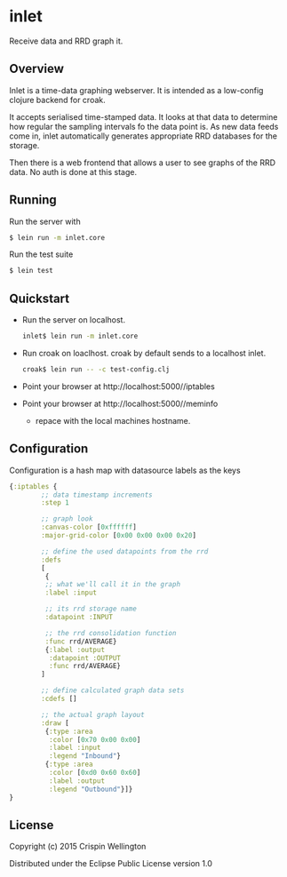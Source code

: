 # inlet
Receive data and RRD graph it.

## Overview

Inlet is a time-data graphing webserver. It is intended as a low-config clojure backend for croak.

It accepts serialised time-stamped data. It looks at that data to determine how regular the sampling intervals fo the data point is. As new data feeds come in, inlet automatically generates appropriate RRD databases for the storage.

Then there is a web frontend that allows a user to see graphs of the RRD data. No auth is done at this stage.

## Running

Run the server with

```sh
$ lein run -m inlet.core
```

Run the test suite

```sh
$ lein test
```

## Quickstart

 - Run the server on localhost.
   ```sh
   inlet$ lein run -m inlet.core
   ```
 - Run croak on loaclhost. croak by default sends to a localhost inlet.
   ```sh
   croak$ lein run -- -c test-config.clj
   ```
 - Point your browser at http://localhost:5000/<hostname>/iptables
 - Point your browser at http://localhost:5000/<hostname>/meminfo

   * repace <hostname> with the local machines hostname.

## Configuration

Configuration is a hash map with datasource labels as the keys

```clojure
{:iptables {
	    ;; data timestamp increments
	    :step 1

	    ;; graph look
	    :canvas-color [0xffffff]
	    :major-grid-color [0x00 0x00 0x00 0x20]

	    ;; define the used datapoints from the rrd
	    :defs
	    [
	     {
	     ;; what we'll call it in the graph
	     :label :input

	     ;; its rrd storage name
	     :datapoint :INPUT

	     ;; the rrd consolidation function
	     :func rrd/AVERAGE}
	     {:label :output
	      :datapoint :OUTPUT
	      :func rrd/AVERAGE}
	    ]

	    ;; define calculated graph data sets
	    :cdefs []

	    ;; the actual graph layout
	    :draw [
	     {:type :area
	      :color [0x70 0x00 0x00]
	      :label :input
	      :legend "Inbound"}
	     {:type :area
	      :color [0xd0 0x60 0x60]
	      :label :output
	      :legend "Outbound"}]}
}
```

## License

Copyright (c) 2015 Crispin Wellington

Distributed under the Eclipse Public License version 1.0